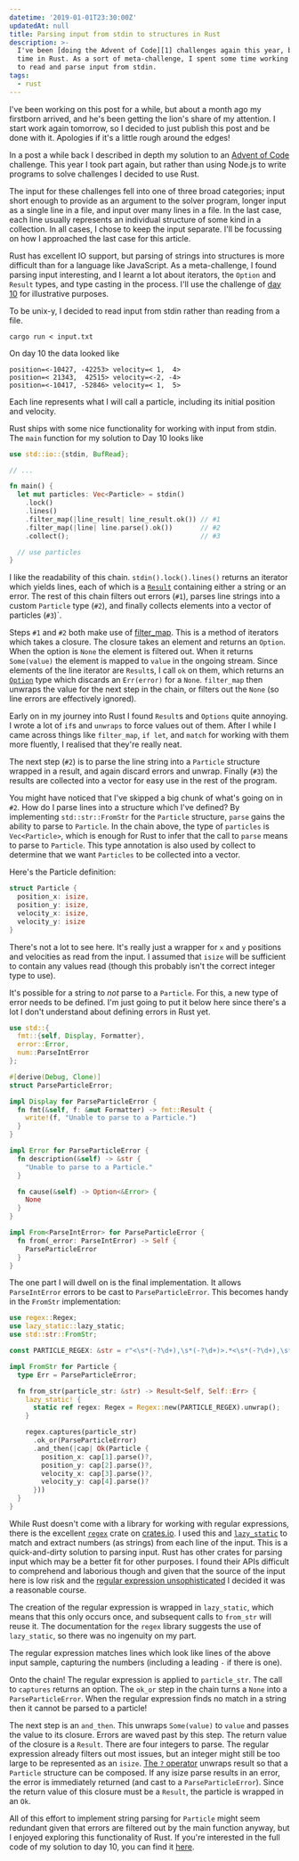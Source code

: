 ```yaml
---
datetime: '2019-01-01T23:30:00Z'
updatedAt: null
title: Parsing input from stdin to structures in Rust
description: >-
  I've been [doing the Advent of Code][1] challenges again this year, but this
  time in Rust. As a sort of meta-challenge, I spent some time working out how
  to read and parse input from stdin.
tags:
  - rust
---
```

I've been working on this post for a while, but about a month ago my firstborn
arrived, and he's been getting the lion's share of my attention. I start work
again tomorrow, so I decided to just publish this post and be done with it.
Apologies if it's a little rough around the edges!

In a post a while back I described in depth my solution to an
[Advent of Code][1] challenge. This year I took part again, but rather than
using Node.js to write programs to solve challenges I decided to use Rust.

The input for these challenges fell into one of three broad categories; input
short enough to provide as an argument to the solver program, longer input as
a single line in a file, and input over many lines in a file. In the last case,
each line usually represents an individual structure of some kind in a
collection. In all cases, I chose to keep the input separate. I'll be focussing
on how I approached the last case for this article.

Rust has excellent IO support, but parsing of strings into structures is more
difficult than for a language like JavaScript. As a meta-challenge, I found
parsing input interesting, and I learnt a lot about iterators, the `Option` and
`Result` types, and type casting in the process. I'll use the challenge of
[day 10][5] for illustrative purposes.

To be unix-y, I decided to read input from stdin rather than reading from a
file.

```shell
cargo run < input.txt
```

On day 10 the data looked like

```plaintext
position=<-10427, -42253> velocity=< 1,  4>
position=< 21343,  42515> velocity=<-2, -4>
position=<-10417, -52846> velocity=< 1,  5>
```

Each line represents what I will call a particle, including its initial position
and velocity.

Rust ships with some nice functionality for working with input from stdin. The
`main` function for my solution to Day 10 looks like

```rust
use std::io::{stdin, BufRead};

// ...

fn main() {
  let mut particles: Vec<Particle> = stdin()
    .lock()
    .lines()
    .filter_map(|line_result| line_result.ok()) // #1
    .filter_map(|line| line.parse().ok())       // #2
    .collect();                                 // #3

  // use particles
}
```

I like the readability of this chain. `stdin().lock().lines()` returns an
iterator which yields lines, each of which is a [`Result`][result] containing
either a string or an error. The rest of this chain filters out errors (`#1`),
parses line strings into a custom `Particle` type (`#2`), and finally collects
elements into a vector of particles (`#3`)`.

Steps `#1` and `#2` both make use of [filter_map][fm]. This is a method of
iterators which takes a closure. The closure takes an element and returns an
`Option`. When the option is `None` the element is filtered out. When it returns
`Some(value)` the element is mapped to `value` in the ongoing stream. Since
elements of the line iterator are `Result`s, I call `ok` on them, which returns
an [`Option`][option] type which discards an `Err(error)` for a `None`.
`filter_map` then unwraps the value for the next step in the chain, or filters
out the `None` (so line errors are effectively ignored).

Early on in my journey into Rust I found `Result`s and `Options` quite annoying.
I wrote a lot of `if`s and `unwraps` to force values out of them. After I while
I came across things like `filter_map`, `if let`, and `match` for working with
them more fluently, I realised that they're really neat.

The next step (`#2`) is to parse the line string into a `Particle` structure
wrapped in a result, and again discard errors and unwrap. Finally (`#3`) the
results are collected into a vector for easy use in the rest of the program.

You might have noticed that I've skipped a big chunk of what's going on in `#2`.
How do I parse lines into a structure which I've defined? By implementing
`std::str::FromStr` for the `Particle` structure, `parse` gains the
ability to parse to `Particle`. In the chain above, the type of `particles` is
`Vec<Particle>`, which is enough for Rust to infer that the call to `parse`
means to parse to `Particle`. This type annotation is also used by collect to
determine that we want `Particles` to be collected into a vector.

Here's the Particle definition:

```rust
struct Particle {
  position_x: isize,
  position_y: isize,
  velocity_x: isize,
  velocity_y: isize
}
```

There's not a lot to see here. It's really just a wrapper for `x` and `y`
positions and velocities as read from the input. I assumed that `isize` will
be sufficient to contain any values read (though this probably isn't the correct
integer type to use).

It's possible for a string to _not_ parse to a `Particle`. For this, a new type
of error needs to be defined. I'm just going to put it below here since there's
a lot I don't understand about defining errors in Rust yet.

```rust
use std::{
  fmt::{self, Display, Formatter},
  error::Error,
  num::ParseIntError
};

#[derive(Debug, Clone)]
struct ParseParticleError;

impl Display for ParseParticleError {
  fn fmt(&self, f: &mut Formatter) -> fmt::Result {
    write!(f, "Unable to parse to a Particle.")
  }
}

impl Error for ParseParticleError {
  fn description(&self) -> &str {
    "Unable to parse to a Particle."
  }

  fn cause(&self) -> Option<&Error> {
    None
  }
}

impl From<ParseIntError> for ParseParticleError {
  fn from(_error: ParseIntError) -> Self {
    ParseParticleError
  }
}
```

The one part I will dwell on is the final implementation. It allows
`ParseIntError` errors to be cast to `ParseParticleError`. This becomes handy in
the `FromStr` implementation:

```rust
use regex::Regex;
use lazy_static::lazy_static;
use std::str::FromStr;

const PARTICLE_REGEX: &str = r"<\s*(-?\d+),\s*(-?\d+)>.*<\s*(-?\d+),\s*(-?\d)>";

impl FromStr for Particle {
  type Err = ParseParticleError;

  fn from_str(particle_str: &str) -> Result<Self, Self::Err> {
    lazy_static! {
      static ref regex: Regex = Regex::new(PARTICLE_REGEX).unwrap();
    }

    regex.captures(particle_str)
      .ok_or(ParseParticleError)
      .and_then(|cap| Ok(Particle {
        position_x: cap[1].parse()?,
        position_y: cap[2].parse()?,
        velocity_x: cap[3].parse()?,
        velocity_y: cap[4].parse()?
      }))
  }
}
```

While Rust doesn't come with a library for working with regular expressions,
there is the excellent [`regex`][3] crate on [crates.io][2]. I used this
and [`lazy_static`][4] to match and extract numbers (as strings) from each line
of the input. This is a quick-and-dirty solution to parsing input. Rust has
other crates for parsing input which may be a better fit for other purposes. I
found their APIs difficult to comprehend and laborious though and given that
the source of the input here is low risk and the [regular expression
unsophisticated][6] I decided it was a reasonable course.

The creation of the regular expression is wrapped in `lazy_static`, which means
that this only occurs once, and subsequent calls to `from_str` will reuse it.
The documentation for the `regex` library suggests the use of `lazy_static`, so
there was no ingenuity on my part.

The regular expression matches lines which look like lines of the above input
sample, capturing the numbers (including a leading `-` if there is one).

Onto the chain! The regular expression is applied to `particle_str`. The call
to `captures` returns an option. The `ok_or` step in the chain turns a `None`
into a `ParseParticleError`. When the regular expression finds no match in a
string then it cannot be parsed to a particle!

The next step is an `and_then`. This unwraps `Some(value)` to `value` and passes
the value to its closure. Errors are waved past by this step. The return value
of the closure is a `Result`. There are four integers to parse. The regular
expression already filters out most issues, but an integer might still be too
large to be represented as an `isize`. [The `?` operator][?] unwraps result so
that a `Particle` structure can be composed. If any isize parse results in an
error, the error is immediately returned (and cast to a `ParseParticleError`).
Since the return value of this closure must be a `Result`, the particle is
wrapped in an `Ok`.

All of this effort to implement string parsing for `Particle` might seem
redundant given that errors are filtered out by the main function anyway, but I
enjoyed exploring this functionality of Rust. If you're interested in the full
code of my solution to day 10, you can find it [here][solution].

[1]: https://adventofcode.com/
[2]: hhttps://crates.io
[3]: https://crates.io/crates/regex
[4]: https://crates.io/crates/lazy_static
[5]: https://adventofcode.com/2018/day/10
[6]: https://regexper.com/#%2F%3C%5Cs*%28-%3F%5Cd%2B%29%2C%5Cs*%28-%3F%5Cd%2B%29%3E.*%3C%5Cs*%28-%3F%5Cd%2B%29%2C%5Cs*%28-%3F%5Cd%29%3E%2F
[fm]: https://doc.rust-lang.org/std/iter/trait.Iterator.html#method.filter_map
[?]: https://rust-lang-nursery.github.io/edition-guide/rust-2018/error-handling-and-panics/the-question-mark-operator-for-easier-error-handling.html
[solution]: https://gist.github.com/qubyte/f5a68779d4c7f14f2d722a5d13815bb4
[result]: https://doc.rust-lang.org/std/result/enum.Result.html
[option]: https://doc.rust-lang.org/std/option/enum.Option.html
